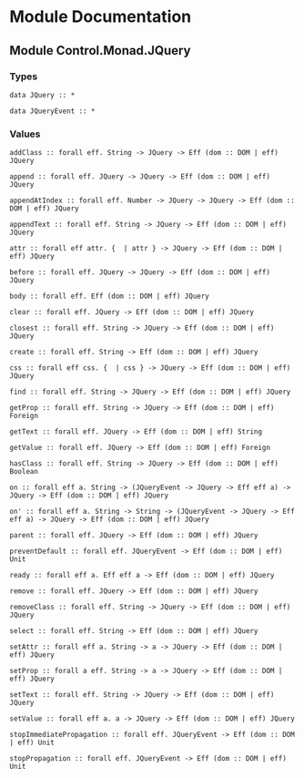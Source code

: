 # Module Documentation

## Module Control.Monad.JQuery

### Types

    data JQuery :: *

    data JQueryEvent :: *


### Values

    addClass :: forall eff. String -> JQuery -> Eff (dom :: DOM | eff) JQuery

    append :: forall eff. JQuery -> JQuery -> Eff (dom :: DOM | eff) JQuery

    appendAtIndex :: forall eff. Number -> JQuery -> JQuery -> Eff (dom :: DOM | eff) JQuery

    appendText :: forall eff. String -> JQuery -> Eff (dom :: DOM | eff) JQuery

    attr :: forall eff attr. {  | attr } -> JQuery -> Eff (dom :: DOM | eff) JQuery

    before :: forall eff. JQuery -> JQuery -> Eff (dom :: DOM | eff) JQuery

    body :: forall eff. Eff (dom :: DOM | eff) JQuery

    clear :: forall eff. JQuery -> Eff (dom :: DOM | eff) JQuery

    closest :: forall eff. String -> JQuery -> Eff (dom :: DOM | eff) JQuery

    create :: forall eff. String -> Eff (dom :: DOM | eff) JQuery

    css :: forall eff css. {  | css } -> JQuery -> Eff (dom :: DOM | eff) JQuery

    find :: forall eff. String -> JQuery -> Eff (dom :: DOM | eff) JQuery

    getProp :: forall eff. String -> JQuery -> Eff (dom :: DOM | eff) Foreign

    getText :: forall eff. JQuery -> Eff (dom :: DOM | eff) String

    getValue :: forall eff. JQuery -> Eff (dom :: DOM | eff) Foreign

    hasClass :: forall eff. String -> JQuery -> Eff (dom :: DOM | eff) Boolean

    on :: forall eff a. String -> (JQueryEvent -> JQuery -> Eff eff a) -> JQuery -> Eff (dom :: DOM | eff) JQuery

    on' :: forall eff a. String -> String -> (JQueryEvent -> JQuery -> Eff eff a) -> JQuery -> Eff (dom :: DOM | eff) JQuery

    parent :: forall eff. JQuery -> Eff (dom :: DOM | eff) JQuery

    preventDefault :: forall eff. JQueryEvent -> Eff (dom :: DOM | eff) Unit

    ready :: forall eff a. Eff eff a -> Eff (dom :: DOM | eff) JQuery

    remove :: forall eff. JQuery -> Eff (dom :: DOM | eff) JQuery

    removeClass :: forall eff. String -> JQuery -> Eff (dom :: DOM | eff) JQuery

    select :: forall eff. String -> Eff (dom :: DOM | eff) JQuery

    setAttr :: forall eff a. String -> a -> JQuery -> Eff (dom :: DOM | eff) JQuery

    setProp :: forall a eff. String -> a -> JQuery -> Eff (dom :: DOM | eff) JQuery

    setText :: forall eff. String -> JQuery -> Eff (dom :: DOM | eff) JQuery

    setValue :: forall eff a. a -> JQuery -> Eff (dom :: DOM | eff) JQuery

    stopImmediatePropagation :: forall eff. JQueryEvent -> Eff (dom :: DOM | eff) Unit

    stopPropagation :: forall eff. JQueryEvent -> Eff (dom :: DOM | eff) Unit